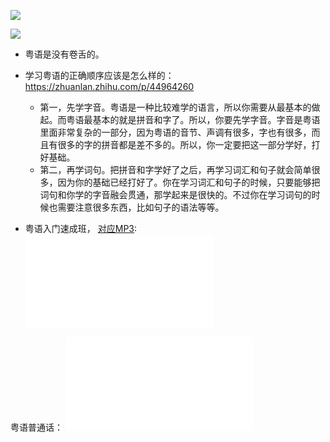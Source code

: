 ![](note/files/Pasted%20image%2020231112025217.png)

![](note/files/Pasted%20image%2020231112093144.png)
- 粤语是没有卷舌的。


- 学习粤语的正确顺序应该是怎么样的： https://zhuanlan.zhihu.com/p/44964260
	- 第一，先学字音。粤语是一种比较难学的语言，所以你需要从最基本的做起。而粤语最基本的就是拼音和字了。所以，你要先学字音。字音是粤语里面非常复杂的一部分，因为粤语的音节、声调有很多，字也有很多，而且有很多的字的拼音都是差不多的。所以，你一定要把这一部分学好，打好基础。
	- 第二，再学词句。把拼音和字学好了之后，再学习词汇和句子就会简单很多，因为你的基础已经打好了。你在学习词汇和句子的时候，只要能够把词句和你学的字音融会贯通，那学起来是很快的。不过你在学习词句的时候也需要注意很多东西，比如句子的语法等等。
- 粤语入门速成班， [对应MP3](http://dxspjc.com/ed2k_XiaZaiDiZhi/KeChengKeJian_69478.asp): ![](note/files/粤语入门速成班_9787560324593.pdf)

粤语普通话： ![](note/files/by.pdf)
